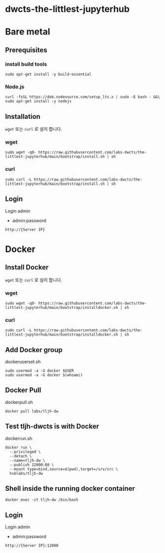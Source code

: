 # dwcts-the-littlest-jupyterhub

# Bare metal

## Prerequisites
### install build tools
```
sudo apt-get install -y build-essential
```
### Node.js
```
curl -fsSL https://deb.nodesource.com/setup_lts.x | sudo -E bash - &&\
sudo apt-get install -y nodejs
```

## Installation
`wget` 또는 `curl` 로 설치 합니다.
### wget
```
sudo wget -qO- https://raw.githubusercontent.com/labs-dwcts/the-littlest-jupyterhub/main/bootstrap/install.sh | sh
```


### curl
```
sudo curl -L https://raw.githubusercontent.com/labs-dwcts/the-littlest-jupyterhub/main/bootstrap/install.sh | sh
```

## Login
Login admin
 - admin:password
```
http://{Server IP}
```

# Docker

## Install Docker

`wget` 또는 `curl` 로 설치 합니다.
### wget
```
sudo wget -qO- https://raw.githubusercontent.com/labs-dwcts/the-littlest-jupyterhub/main/bootstrap/installdocker.sh | sh
```

### curl
```
sudo curl -L https://raw.githubusercontent.com/labs-dwcts/the-littlest-jupyterhub/main/bootstrap/installdocker.sh | sh
```

## Add Docker group
dockeruserset.sh
```
sudo usermod -a -G docker $USER
sudo usermod -a -G docker $(whoami)
```

## Docker Pull
dockerpull.sh
```
docker pull labs/tljh-dw
```

## Test tljh-dwcts is with Docker
dockerrun.sh
```
docker run \
  --privileged \
  --detach \
  --name=tljh-dw \
  --publish 12000:80 \
  --mount type=bind,source=$(pwd),target=/srv/src \
  hsblabs/tljh-dw
```

## Shell inside the running docker container
```
docker exec -it tljh-dw /bin/bash
```

## Login
Login admin
 - admin:password
```
http://{Server IP}:12000
```